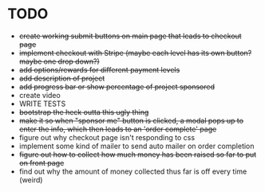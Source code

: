 TODO
====

* ~~create working submit buttons on main page that leads to checkout page~~
* ~~implement checkout with Stripe (maybe each level has its own button? maybe one drop down?)~~
* ~~add options/rewards for different payment levels~~
* ~~add description of project~~
* ~~add progress bar or show percentage of project sponsored~~
* create video
* WRITE TESTS
* ~~bootstrap the heck outta this ugly thing~~
* ~~make it so when "sponsor me" button is clicked, a modal pops up to enter the info, which then leads to an 'order complete' page~~
* figure out why checkout page isn't responding to css
* implement some kind of mailer to send auto mailer on order completion
* ~~figure out how to collect how much money has been raised so far to put on front page~~
* find out why the amount of money collected thus far is off every time (weird)